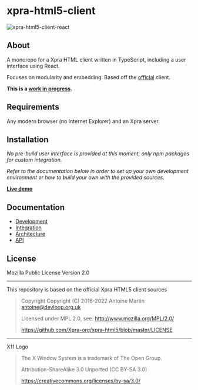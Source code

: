 # xpra-html5-client

![xpra-html5-client-react](https://user-images.githubusercontent.com/161548/157789860-dabe3617-52e3-4b8d-9fee-950f018f879b.png)

## About

A monorepo for a Xpra HTML client written in TypeScript, including a user interface using React.

Focuses on modularity and embedding. Based off the [official](https://github.com/Xpra-org/xpra-html5) client.

**This is a [work in progress](https://github.com/andersevenrud/xpra-html5-client/issues/3)**.

## Requirements

Any modern browser (no Internet Explorer) and an Xpra server.

## Installation

*No pre-build user interface is provided at this moment, only npm packages for custom integration.*

*Refer to the documentation below in order to set up your own development environment or how to build your own with the provided sources.*

**[Live demo](https://andersevenrud.github.io/xpra-html5-client/ts/client/)**

## Documentation

* [Development](docs/development.md)
* [Integration](docs/integration.md)
* [Architecture](docs/architecture.md)
* [API](https://andersevenrud.github.io/xpra-html5-client/ts/docs/modules.html)

## License

Mozilla Public License Version 2.0

---

This repository is based on the official Xpra HTML5 client sources

> Copyright Copyright (C) 2016-2022 Antoine Martin <antoine@devloop.org.uk>
>
> Licensed under MPL 2.0, see: http://www.mozilla.org/MPL/2.0/
>
> https://github.com/Xpra-org/xpra-html5/blob/master/LICENSE

---

X11 Logo

> The X Window System is a trademark of The Open Group.
>
> Attribution-ShareAlike 3.0 Unported (CC BY-SA 3.0)
>
> https://creativecommons.org/licenses/by-sa/3.0/
